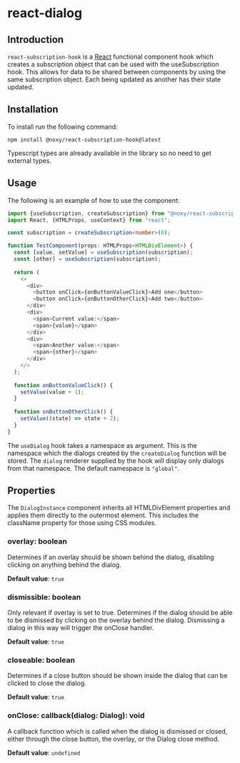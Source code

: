 # react-dialog

## Introduction

`react-subscription-hook` is a [React](https://reactjs.org/) functional component hook which creates a subscription object that can be used with the useSubscription hook.
This allows for data to be shared between components by using the same subscription object. 
Each being updated as another has their state updated.

## Installation

To install run the following command:

```shell
npm install @noxy/react-subscription-hook@latest
```

Typescript types are already available in the library so no need to get external types.

## Usage

The following is an example of how to use the component:

```typescript jsx
import {useSubscription, createSubscription} from "@noxy/react-subscription-hook";
import React, {HTMLProps, useContext} from "react";

const subscription = createSubscription<number>(0);

function TestComponent(props: HTMLProps<HTMLDivElement>) {
  const [value, setValue] = useSubscription(subscription);
  const [other] = useSubscription(subscription);
  
  return (
    <>
      <div>
        <button onClick={onButtonValueClick}>Add one</button>
        <button onClick={onButtonOtherClick}>Add two</button>
      </div>
      <div>
        <span>Current value:</span>
        <span>{value}</span>
      </div>
      <div>
        <span>Another value:</span>
        <span>{other}</span>
      </div>
    </>
  );
  
  function onButtonValueClick() {
    setValue(value + 1);
  }
  
  function onButtonOtherClick() {
    setValue((state) => state + 2);
  }
}

```

The `useDialog` hook takes a namespace as argument. This is the namespace which the dialogs created by the `createDialog` function will be stored.
The `dialog` renderer supplied by the hook will display only dialogs from that namespace. The default namespace is `"global"`.

## Properties

The `DialogInstance` component inherits all HTMLDivElement properties and applies them directly to the outermost element.
This includes the className property for those using CSS modules.

### overlay: boolean

Determines if an overlay should be shown behind the dialog, disabling clicking on anything behind the dialog.

**Default value**: `true`

### dismissible: boolean

Only relevant if overlay is set to true.
Determines if the dialog should be able to be dismissed by clicking on the overlay behind the dialog.
Dismissing a dialog in this way will trigger the onClose handler.

**Default value**: `true`

### closeable: boolean

Determines if a close button should be shown inside the dialog that can be clicked to close the dialog.

**Default value**: `true`

### onClose: callback(dialog: Dialog): void

A callback function which is called when the dialog is dismissed or closed, either through the close button, the overlay, or the Dialog close method.

**Default value**: `undefined`
